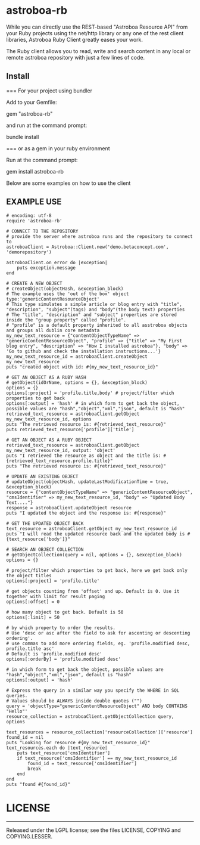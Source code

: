 # astroboa-rb

While you can directly use the REST-based "Astroboa Resource API" from your Ruby projects 
using the net/http library or any one of the rest client libraries, Astroboa Ruby Client greatly eases your work.

The Ruby client allows you to read, write and search content in any local or remote astroboa repository with just a few lines of code.

## Install

=== For your project using bundler

Add to your Gemfile:

  gem "astroboa-rb"

and run at the command prompt:

  bundle install

=== or as a gem in your ruby environment

Run at the command prompt:

gem install astroboa-rb
 

Below are some examples on how to use the client

## EXAMPLE USE

	# encoding: utf-8
	require 'astroboa-rb'
	
	# CONNECT TO THE REPOSITORY
	# provide the server where astroboa runs and the repository to connect to
	astroboaClient = Astroboa::Client.new('demo.betaconcept.com', 'demorepository')

	astroboaClient.on_error do |exception|
  		puts exception.message
	end

	# CREATE A NEW OBJECT
	# createObject(objectHash, &exception_block)
	# The example uses the 'out of the box' object type:'genericContentResourceObject'
	# This type simulates a simple article or blog entry with "title", "description", "subject"(tags) and "body"(the body text) properties
	# The "title", "description" and "subject" properties are stored inside the "group property" called "profile".
	# "profile" is a default property inherited to all asstroboa objects and groups all dublin core metadata    
	my_new_text_resource = {"contentObjectTypeName" => "genericContentResourceObject", "profile" => {"title" => "My First blog entry", "description" => "How I installed astroboa"}, "body" => 'Go to github and check the installation instructions...'}
	my_new_text_resource_id = astroboaClient.createObject my_new_text_resource
	puts "created object with id: #{my_new_text_resource_id}" 
	
	# GET AN OBJECT AS A RUBY HASH
	# getObject(idOrName, options = {}, &exception_block)
	options = {}
	options[:project] = 'profile.title,body' # project/filter which properties to get back
	options[:output] = 'hash' # in which form to get back the object, possible values are "hash","object","xml","json", default is "hash"
	retrieved_text_resource = astroboaClient.getObject my_new_text_resource_id, options
	puts "The retrieved resource is: #{retrieved_text_resource}"
	puts retrieved_text_resource['profile']['title']

	# GET AN OBJECT AS A RUBY OBJECT
	retrieved_text_resource = astroboaClient.getObject my_new_text_resource_id, output: 'object'  
	puts "I retrieved the resource as object and the title is: #{retrieved_text_resource.profile.title}"
	puts "The retrieved resource is: #{retrieved_text_resource}"

	# UPDATE AN EXISTING OBJECT
	# updateObject(objectHash, updateLastModificationTime = true, &exception_block)
	resource = {"contentObjectTypeName" => "genericContentResourceObject", "cmsIdentifier" => my_new_text_resource_id, "body" => "Updated Body Text...."}
	response = astroboaClient.updateObject resource
	puts "I updated the object and the response is: #{response}"

	# GET THE UPDATED OBJECT BACK
	text_resource = astroboaClient.getObject my_new_text_resource_id
	puts "I will read the updated resource back and the updated body is #{text_resource['body']}"

	# SEARCH AN OBJECT COLLECTION
	# getObjectCollection(query = nil, options = {}, &exception_block)
	options = {}
	
	# project/filter which properties to get back, here we get back only the object titles
	options[:project] = 'profile.title' 
	
	# get objects counting from 'offset' and up. Default is 0. Use it together with limit for result paging
	options[:offset] = 0 
	
	# how many object to get back. Default is 50
	options[:limit] = 50 
	
	# by which property to order the results. 
	# Use 'desc or asc after the field to ask for ascenting or descenting ordering'.
	# use commas to add more ordering fields, eg. 'profile.modified desc, profile.title asc'
	# Default is 'profile.modified desc'
	options[:orderBy] = 'profile.modified desc'  
	
	# in which form to get back the object, possible values are "hash","object","xml","json", default is "hash"
	options[:output] = 'hash'
	
	# Express the query in a similar way you specify the WHERE in SQL queries.
	# Values should be ALWAYS inside double quotes ("")
	query = 'objectType="genericContentResourceObject" AND body CONTAINS "Hello"'
	resource_collection = astroboaClient.getObjectCollection query, options

	text_resources = resource_collection['resourceCollection']['resource']
	found_id = nil
	puts "Looking for resource #{my_new_text_resource_id}"
	text_resources.each do |text_resource|
  		puts text_resource['cmsIdentifier']
  		if text_resource['cmsIdentifier'] == my_new_text_resource_id
    		found_id = text_resource['cmsIdentifier']
    		break
  		end 
	end
	puts "found #{found_id}"


# LICENSE
-------
Released under the LGPL license; see the files LICENSE, COPYING and COPYING.LESSER.


   

